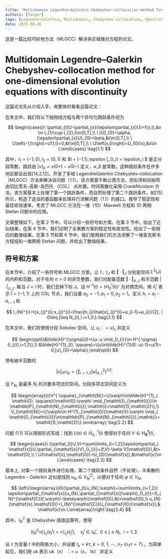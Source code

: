 ```yaml
---
title: 'Multidomain Legendre–Galerkin Chebyshev-collocation method for one-dimensional evolution equations with discontinuity'
authors: [Tanger]
tags: [Legendre–Galerkin, Multidomain, Chebyshev collocation, Spectral method]
date: 2025-08-26
---
```


这是一篇比较巧妙地方法（MLGCC）解决多区域微分方程的论文。

# Multidomain Legendre–Galerkin Chebyshev-collocation method for one-dimensional evolution equations with discontinuity

这篇论文先从介绍入手，来整体的看看这篇论文：

在本文中，我们将以下抛物线方程与两个非均匀跳跃条件视为

$$
\begin{cases}\ \partial_{t}U-\partial_{x}(\epsilon\partial_{x}U)=f(x,t),&x \in I_{1}\cup I_{2},t\in(0,T],\\ \ [U]_{0}=\alpha,[\epsilon\partial_{x}U]_{0}=\beta,&t\in(0,T],\\ \ U\left(-1,t\right)=U(1,t)=0,&t\in[0,T],\\ \ U\left(x,0\right)=U_{0}(x),&x\in I,\end{cases} \tag{1.1}
$$

其中，$I_1 = (−1,0), I_2 = (0,1)$ 和 $I = (−1,1),\epsilon |_{I_i} = \epsilon_i $ 是正分段常数，跳跃由 $[v]_0 = v(0+)−v(0−)$ 定义，$α,β$ 是常数。这种跳跃条件在许多地区都会出现[14,2,12]。开发了多域 LegendreGalerkin Chebyshev-collocation（MLGCC）方法来解决该问题（1.1）。该方案基于勒让德方法，但右项和初始项由切比雪夫-高斯-洛巴托 （CGL） 点并置。时间离散化采用 CrankNicolson 方法。该方案基本上处理了第一个跳跃条件，而自然处理了第二个跳跃条件。如[15]所示，构造了适当的基函数来处理并行求解问题（1.1）的接口。推导了稳定性和最佳收敛速率。考虑了 MLGCC 方法在一维（1D）Maxwell 方程和 1D 两相 Stefan 问题中的应用。

文章整理如下。在第 2 节中，可以介绍一些符号和方案。在第 3 节中，给出了近似结果。在第 4 节中，我们证明了全离散方案的稳定性和收敛性。给出了一些相应的数值结果。在第 5 节和第 6 节中，我们使用我们的方法求解了一维麦克斯韦方程组和一维两相 Stefan 问题，并给出了数值结果。

## 符号和方案

在本节中，介绍了一些符号和 MLGCC 方案。让 $(·,·)_J$ 和 $‖·‖_J$ 分别是空间 $L^2(J)$ 的内积和范数。对于任何 $σ > 0$ 的非负整数，我们对配备范数 $‖·‖_{σ,J}$ 和半范数 $|·|_{σ,J}$ .每当 $J = I$ 时，我们去掉下标 $J$。设 $H^{−1}(I) =(H^1_0(I))′$ 为对偶空间。用 $\hat{x}^i_j$ 表示 $\hat{I}=(−1,1)$ 上的 CGL 节点，我们设置 $a_0 = −1,a_1 = 0,a_2 = 1$。定义 $h_i = a_i − a_{i−1}$ 和

$$
I_{N}^{i}=\{x_{j}^{i}:x_{j}^{i}=\frac{h_{i}\hat{x}_{j}^{i}+a_{i-1}+a_{i}}{2}, \ 0\leq j\leq N_{i},\ i=1,2\}.\tag{2.1}
$$

在本文中，我们将使用分段 Sobolev 空间。让 $u_i ：= u|_{I_i}$ 并定义

$$
\begin{split}&\tilde{H}^{\sigma}(I)=\{u: u \mid_{I_{i}}\in H^{ \sigma}(I_{i}),i=1,2\},\\ &\tilde{H}^{1}_{0, \square}=\{u\in\tilde{H}^{1}(I): u(-1)=u(1)= 0,[u]_{0}=\alpha\},\end{split}
$$

带有破半范数的

$$
\left| u \right|_{ \widetilde{H}^{ \sigma} \left( I \right)}= \left( \sum_{i=1,2} \left| u \right|_{ \sigma,I_{i}}^{2} \right)^{1/2}.
$$

设 $\mathbb{P}_{N_i}$ 是最多 $N_i$ 的次数多项式的空间。分段多项式空间定义为

$$
\begin{array}{l}V^{ \square}_{\mathit{N}}=\{\varphi\in\tilde{H}^{1}_{ \mathit{0}, \square}(\mathit{I}):\varphi \mid_{\mathit{I}_{\mathit{i}}}\in \mathbb{P}_{\mathit{N}_{\mathit{i}}},\mathit{i}=\mathit{1},\mathit{2}\},\\ V_{\mathit{N}}=\{\varphi\in H^{1}_{\mathit{0}}(\mathit{I}):\varphi \mid_{ \mathit{I}_{\mathit{i}}}\in\mathbb{P}_{\mathit{N}_{\mathit{i}}},\mathit{i}= \mathit{1},\mathit{2}\}.\end{array} \tag{2.2}
$$

问题 (1.1) 可以用弱形式写成：找到 $U(t)\in\tilde{H}^{\mathsf{1}}_{\mathsf{0},\square}(I)$ 使得对于任何 $V\in H^{\mathbf{1}}_{\boldsymbol{0}}(I)$,

$$
\begin{cases}\ (\partial_{t}U,V)+\sum\limits_{i=1,2}(\epsilon\partial_{ \mathsf{x}}U,\partial_{\mathsf{x}}V)_{I_{i}}=(f,V)-\beta V(\mathsf{0}),&t> \mathsf{0},\\ \ U(\mathsf{x},\mathsf{0})=U_{0}(\mathsf{x}),&\mathsf{x}\in I,\end{cases} \tag{2.3}
$$

基本上, 对第一个跳跃条件进行处理，第二个跳跃条件自然（不处理）。半离散的 Legendre – Galerkin 近似是找到 $u_{N}\in V_{N}^{\Box}$，以便对于任何 $\varphi ∈V_N$,

$$
\left\{\begin{array}{ll}(\partial_{t}u_{N},\varphi)+\sum\limits_{i=1,2}( \epsilon\partial_{\mathsf{x}}u_{N},\partial_{\mathsf{x}}\varphi)_{I_{i}}=(I_{ N}^{\mathsf{C}}f,\varphi)-\beta\varphi(\mathsf{0}),&t>\mathsf{0},\\ u_{N}(\mathsf{x},\mathsf{0})=I_{N}^{\mathsf{C}}U_{\mathsf{0}}(\mathsf{x}),& \mathsf{x}\in I,\end{array}\right.\tag{2.4}
$$

其中，$I^C_N$ 是 Chebyshev 插值运算符，使得

$$
(I_{N}^{\mathsf{C}}v) \mid_{I_{i}} (x_{j}^{i})=v\mid_{I_{i}} (x_{j}^{i} ),\quad x_{j}^{i}\in I_{N}^{i},\ \ 0\leq j\leq N_{i},\ \ i=1,2.\tag{2.5}
$$

设 $τ$ 为变量 $t$ 中的网格大小，并设置 $t_{k}=k\tau\text{, }k=0\text{, }1\text{, }\cdots\text{, }n_{T}\text{ (}n_{T}\tau=T\text{).}$。为简单起见，我们用 uk 表示 uk（x） ：= u（x， tk） 并定义
